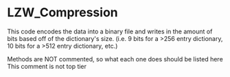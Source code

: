 # LZW_Compression

This code encodes the data into a binary file and writes in the amount of bits based off of the dictionary's size.
(i.e. 9 bits for a >256 entry dictionary, 10 bits for a >512 entry dictionary, etc.)

Methods are NOT commented, so what each one does should be listed here
This comment is not top tier
